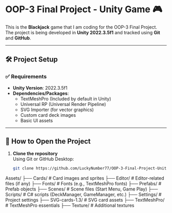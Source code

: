# OOP-3 Final Project - Unity Game 🎮

This is the **Blackjack** game that I am coding for the OOP-3 Final Project.  
The project is being developed in **Unity 2022.3.5f1** and tracked using **Git** and **GitHub**.

---

## 🛠️ Project Setup

### ✅ Requirements
- **Unity Version**: 2022.3.5f1
- **Dependencies/Packages**:
  - TextMeshPro (Included by default in Unity)
  - Universal RP (Universal Render Pipeline)
  - SVG Importer (for vector graphics)
  - Custom card deck images
  - Basic UI assets

---

## 🚀 How to Open the Project

1. **Clone the repository**  
   Using Git or GitHub Desktop:
   ```bash
   git clone https://github.com/LuckyNumber77/OOP-3-Final-Project-Unity.git

Assets/
├── Cards/               # Card images and sprites
├── Editor/              # Editor-related files (if any)
├── Fonts/               # Fonts (e.g., TextMeshPro fonts)
├── Prefabs/             # Prefab objects
├── Scenes/              # Scene files (Start Menu, Game Play)
├── Scripts/             # C# scripts (DeckManager, GameManager, etc.)
├── Settings/            # Project settings
├── SVG-cards-1.3/       # SVG card assets
├── TextMeshPro/         # TextMeshPro essentials
├── Texture/             # Additional textures
